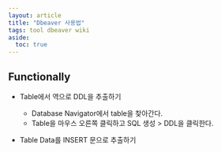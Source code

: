 ```yaml
---
layout: article
title: "Dbeaver 사용법"
tags: tool dbeaver wiki
aside:
  toc: true
---
```






## Functionally

- Table에서 역으로 DDL을 추출하기
  - Database Navigator에서 table을 찾아간다.
  - Table을 마우스 오른쪽 클릭하고 SQL 생성 > DDL을 클릭한다.

- Table Data를 INSERT 문으로 추출하기

